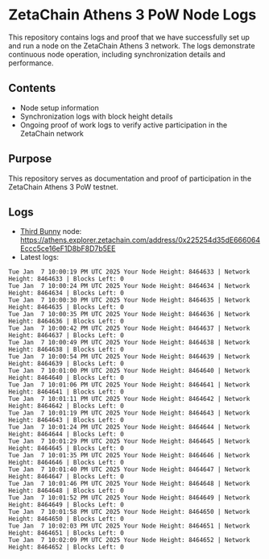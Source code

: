 # ZetaChain Athens 3 PoW Node Logs
This repository contains logs and proof that we have successfully set up and run a node on the ZetaChain Athens 3 network. The logs demonstrate continuous node operation, including synchronization details and performance.

## Contents
- Node setup information
- Synchronization logs with block height details
- Ongoing proof of work logs to verify active participation in the ZetaChain network

## Purpose
This repository serves as documentation and proof of participation in the ZetaChain Athens 3 PoW testnet.

## Logs

- [Third Bunny](https://thirdbunny.xyz/) node: https://athens.explorer.zetachain.com/address/0x225254d35dE666064Eccc5ce16eF1D8bF8D7b5EE
- Latest logs:
```
Tue Jan  7 10:00:19 PM UTC 2025 Your Node Height: 8464633 | Network Height: 8464633 | Blocks Left: 0
Tue Jan  7 10:00:24 PM UTC 2025 Your Node Height: 8464634 | Network Height: 8464634 | Blocks Left: 0
Tue Jan  7 10:00:30 PM UTC 2025 Your Node Height: 8464635 | Network Height: 8464635 | Blocks Left: 0
Tue Jan  7 10:00:35 PM UTC 2025 Your Node Height: 8464636 | Network Height: 8464636 | Blocks Left: 0
Tue Jan  7 10:00:42 PM UTC 2025 Your Node Height: 8464637 | Network Height: 8464637 | Blocks Left: 0
Tue Jan  7 10:00:49 PM UTC 2025 Your Node Height: 8464638 | Network Height: 8464638 | Blocks Left: 0
Tue Jan  7 10:00:54 PM UTC 2025 Your Node Height: 8464639 | Network Height: 8464639 | Blocks Left: 0
Tue Jan  7 10:01:00 PM UTC 2025 Your Node Height: 8464640 | Network Height: 8464640 | Blocks Left: 0
Tue Jan  7 10:01:06 PM UTC 2025 Your Node Height: 8464641 | Network Height: 8464641 | Blocks Left: 0
Tue Jan  7 10:01:11 PM UTC 2025 Your Node Height: 8464642 | Network Height: 8464642 | Blocks Left: 0
Tue Jan  7 10:01:19 PM UTC 2025 Your Node Height: 8464643 | Network Height: 8464643 | Blocks Left: 0
Tue Jan  7 10:01:24 PM UTC 2025 Your Node Height: 8464644 | Network Height: 8464644 | Blocks Left: 0
Tue Jan  7 10:01:29 PM UTC 2025 Your Node Height: 8464645 | Network Height: 8464645 | Blocks Left: 0
Tue Jan  7 10:01:35 PM UTC 2025 Your Node Height: 8464646 | Network Height: 8464646 | Blocks Left: 0
Tue Jan  7 10:01:40 PM UTC 2025 Your Node Height: 8464647 | Network Height: 8464647 | Blocks Left: 0
Tue Jan  7 10:01:46 PM UTC 2025 Your Node Height: 8464648 | Network Height: 8464648 | Blocks Left: 0
Tue Jan  7 10:01:52 PM UTC 2025 Your Node Height: 8464649 | Network Height: 8464649 | Blocks Left: 0
Tue Jan  7 10:01:58 PM UTC 2025 Your Node Height: 8464650 | Network Height: 8464650 | Blocks Left: 0
Tue Jan  7 10:02:03 PM UTC 2025 Your Node Height: 8464651 | Network Height: 8464651 | Blocks Left: 0
Tue Jan  7 10:02:09 PM UTC 2025 Your Node Height: 8464652 | Network Height: 8464652 | Blocks Left: 0
```
